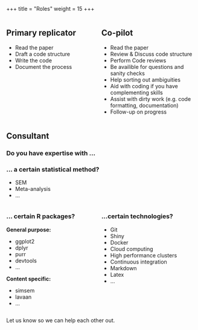 +++
title = "Roles"
weight = 15
+++
<style>
.column {
  float: left;
  width: 50%;
}

/* Clear floats after the columns */
.row:after {
  content: "";
  display: table;
  clear: both;
}
</style>

<div class="row">
  <div class="column">
  
## Primary replicator

- Read the paper
- Draft a  code structure
- Write the code
- Document the process
</div>	
<div class="column">

## Co-pilot

- Read the paper
- Review & Discuss code structure 
- Perform Code reviews
- Be availible for questions and sanity checks
- Help sorting out ambiguities
- Aid with coding if you have complementing skills
- Assist with dirty work (e.g. code formatting, documentation)
- Follow-up on progress
 </div>
 </div>
 
## Consultant

### Do you have expertise with ... 

### ... a certain statistical method?
- SEM
- Meta-analysis
- ...

<div class="row">
  <div class="column">

### ... certain R packages?

**General purpose:**
- ggplot2
- dplyr
- purr
- devtools
- ...

**Content specific:**
- simsem
- lavaan
- ...
</div>	
<div class="column">

### ...certain technologies?

- Git
- Shiny
- Docker
- Cloud computing
- High performance clusters
- Continuous integration
- Markdown
- Latex
- ...
 </div>
 </div>
 
 Let us know so we can help each other out.

